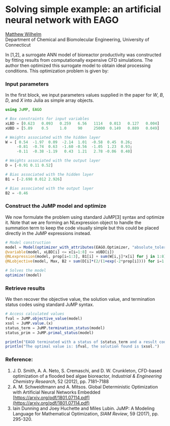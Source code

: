 # Solving simple example: an artificial neural network with EAGO

[Matthew Wilhelm](https://psor.uconn.edu/person/matthew-wilhelm/)  
Department of Chemical and Biomolecular Engineering, University of Connecticut

In [1,2], a surrogate ANN model of bioreactor productivity was constructed by fitting results from computationally expensive CFD simulations. The author then optimized this surrogate model to obtain ideal processing conditions. This optimization problem is given by:

### Input parameters

In the first block, we input parameters values supplied in the paper for $W$, $B$, $D$, and $X$ into Julia as simple array objects.

```julia
using JuMP, EAGO

# Box constraints for input variables
xLBD = [0.623   0.093   0.259   6.56   1114   0.013   0.127   0.004]
xUBD = [5.89    0.5     1.0     90     25000  0.149   0.889   0.049]

# Weights associated with the hidden layer
W = [ 0.54  -1.97  0.09  -2.14  1.01  -0.58  0.45  0.26;
     -0.81  -0.74  0.63  -1.60 -0.56  -1.05  1.23  0.93;
     -0.11  -0.38 -1.19   0.43  1.21   2.78 -0.06  0.40]

# Weights associated with the output layer
D = [-0.91 0.11 0.52]

# Bias associated with the hidden layer
B1 = [-2.698 0.012 2.926]

# Bias associated with the output layer
B2 = -0.46
```

### Construct the JuMP model and optimize

We now formulate the problem using standard JuMP[3] syntax and optimize it. Note that we are forming an NLexpression object to handle the summation term to keep the code visually simple but this could be placed directly in the JuMP expressions instead.

```julia
# Model construction
model = Model(optimizer_with_attributes(EAGO.Optimizer, "absolute_tolerance" => 0.001))
@variable(model, xLBD[i] <= x[i=1:8] <= xUBD[i])
@NLexpression(model, prop[i=1:3], B1[i] + sum(W[i,j]*x[i] for j in 1:8))
@NLobjective(model, Max, B2 + sum(D[i]*(2/(1+exp(-2*prop[i]))) for i=1:3))

# Solves the model
optimize!(model)
```

### Retrieve results

We then recover the objective value, the solution value, and termination status codes using standard JuMP syntax.

```julia
# Access calculated values
fval = JuMP.objective_value(model)
xsol = JuMP.value.(x)
status_term = JuMP.termination_status(model)
status_prim = JuMP.primal_status(model)

println("EAGO terminated with a status of $status_term and a result code of $status_prim")
println("The optimal value is: $fval, the solution found is $xsol.")
```

### Reference:
1. J. D. Smith, A. A. Neto, S. Cremaschi, and D. W. Crunkleton, CFD-based optimization of a flooded bed algae bioreactor, *Industrial & Engineering Chemistry Research*, 52 (2012), pp. 7181–7188
2. A. M. Schweidtmann and A. Mitsos. Global Deterministic Optimization with Artificial Neural Networks Embedded [https://arxiv.org/pdf/1801.07114.pdf](https://arxiv.org/pdf/1801.07114.pdf)
3. Iain Dunning and Joey Huchette and Miles Lubin. JuMP: A Modeling Language for Mathematical Optimization, *SIAM Review*, 59 (2017), pp. 295-320.
